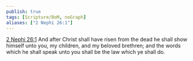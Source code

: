 ```yaml
---
publish: true
tags: [Scripture/BoM, noGraph]
aliases: ["2 Nephi 26:1"]
---
```

[2 Nephi 26:1](https://churchofjesuschrist.org/study/scriptures/bofm/2-ne/26?lang=eng&id=p1#p1) And after Christ shall have risen from the dead he shall show himself unto you, my children, and my beloved brethren; and the words which he shall speak unto you shall be the law which ye shall do.
